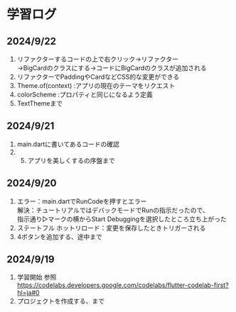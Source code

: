 # 学習ログ

## 2024/9/22

1. リファクターするコードの上で右クリック→リファクター  
   →BigCardのクラスにする→コードにBigCardのクラスが追加される
2. リファクターでPaddingやCardなどCSS的な変更ができる
3. Theme.of(context) :アプリの現在のテーマをリクエスト
4. colorScheme :プロパティと同じになるよう定義
5. TextThemeまで

## 2024/9/21

1. main.dartに書いてあるコードの確認
2. 5. アプリを美しくするの序盤まで

## 2024/9/20

1. エラー：main.dartでRunCodeを押すとエラー  
   解決：チュートリアルではデバックモードでRunの指示だったので、  
   指示通り▷マークの横からStart Debuggingを選択したところ立ち上がった
2. ステートフル ホットリロード：変更を保存したときトリガーされる
3. 4ボタンを追加する、途中まで

## 2024/9/19

1. 学習開始
   参照　https://codelabs.developers.google.com/codelabs/flutter-codelab-first?hl=ja#0
2. プロジェクトを作成する、まで
